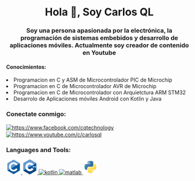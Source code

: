 <h1 align="center">Hola 👋, Soy Carlos QL</h1>
<h3 align="center">Soy una persona apasionada por la electrónica, la programación de sistemas embebidos y desarrollo de aplicaciones móviles. Actualmente soy creador de contenido en Youtube</h3>
<h4  align="left">Conocimientos: </h4>
<li> Programacion en C y ASM de Microcontrolador PIC de Microchip </li>
<li> Programacion en C de Microcontrolador AVR de Microchip </li>
<li> Programacion en C de Microcontrolador con Arquietctura ARM STM32 </li>
<li> Desarrolo de Aplicaciones móviles Android con Kotlin y Java </li>

<h3 align="left">Conectate conmigo:</h3>
<p align="left">
<a href="https://www.facebook.com/CQtechnology" target="blank"><img align="center" src="https://raw.githubusercontent.com/rahuldkjain/github-profile-readme-generator/master/src/images/icons/Social/facebook.svg" alt="https://www.facebook.com/cqtechnology" height="30" width="40" /></a>
<a href="https://www.youtube.com/c/carlosql" target="blank"><img align="center" src="https://raw.githubusercontent.com/rahuldkjain/github-profile-readme-generator/master/src/images/icons/Social/youtube.svg" alt="https://www.youtube.com/c/carlosql" height="30" width="40" /></a>
</p>

<h3 align="left">Languages and Tools:</h3>
<p align="left"> <a href="https://www.cprogramming.com/" target="_blank" rel="noreferrer"> <img src="https://raw.githubusercontent.com/devicons/devicon/master/icons/c/c-original.svg" alt="c" width="40" height="40"/> </a> <a href="https://www.w3schools.com/cpp/" target="_blank" rel="noreferrer"> <img src="https://raw.githubusercontent.com/devicons/devicon/master/icons/cplusplus/cplusplus-original.svg" alt="cplusplus" width="40" height="40"/> </a> <a href="https://kotlinlang.org" target="_blank" rel="noreferrer"> <img src="https://www.vectorlogo.zone/logos/kotlinlang/kotlinlang-icon.svg" alt="kotlin" width="40" height="40"/> </a> <a href="https://www.mathworks.com/" target="_blank" rel="noreferrer"> <img src="https://upload.wikimedia.org/wikipedia/commons/2/21/Matlab_Logo.png" alt="matlab" width="40" height="40"/> </a> <a href="https://www.python.org" target="_blank" rel="noreferrer"> <img src="https://raw.githubusercontent.com/devicons/devicon/master/icons/python/python-original.svg" alt="python" width="40" height="40"/> </a> </p>
